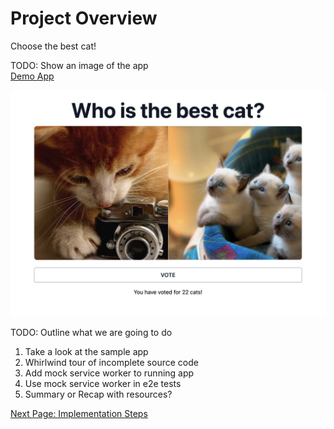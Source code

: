 # Project Overview

Choose the best cat!  

TODO: Show an image of the app  
[Demo App](https://ranthalion.github.io/best-cat/)  

[![Demo App](./best-cat.png)](https://ranthalion.github.io/best-cat/)

TODO: Outline what we are going to do
1. Take a look at the sample app
1. Whirlwind tour of incomplete source code
1. Add mock service worker to running app
1. Use mock service worker in e2e tests
1. Summary or Recap with resources?

  [Next Page: Implementation Steps](implementation-steps.md)